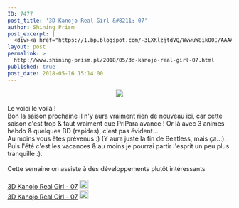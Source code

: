 ```yaml
---
ID: 7477
post_title: '3D Kanojo Real Girl &#8211; 07'
author: Shining Prism
post_excerpt: |
  <div><a href="https://1.bp.blogspot.com/-3LXKlzjtdVQ/WvwuW8ikO0I/AAAAAAAAB2w/FPQiZuO7L0YT-VO2ky_mtpfBS_9_zz8XwCLcBGAs/s1600/3D%2BKanojo%2BReal%2BGirl%2B-%2B07.png" imageanchor="1"><img border="0" data-original-height="720" data-original-width="1280" src="https://1.bp.blogspot.com/-3LXKlzjtdVQ/WvwuW8ikO0I/AAAAAAAAB2w/FPQiZuO7L0YT-VO2ky_mtpfBS_9_zz8XwCLcBGAs/s1600/3D%2BKanojo%2BReal%2BGirl%2B-%2B07.png"></a></div><br>Le voici le voil&agrave; !<br>Bon la saison prochaine il n'y aura vraiment rien de nouveau ici, car cette saison c'est trop &amp; faut vraiment que PriPara avance ! Or l&agrave; avec 3 animes hebdo &amp; quelques BD (rapides), c'est pas &eacute;vident...<br>Au moins vous &ecirc;tes pr&eacute;venus :) (Y aura juste la fin de Beatless, mais &ccedil;a...).<br>Puis l'&eacute;t&eacute; c'est les vacances &amp; au moins je pourrai partir l'esprit un peu plus tranquille :).<br><br>Cette semaine on assiste &agrave; des d&eacute;veloppements plut&ocirc;t int&eacute;ressants<br><br><a href="http://jheberg.net/captcha/shining-prism-3d-kanojo-real-girl-07-hevc-10bits/">3D Kanojo Real Girl - 07</a>&nbsp;<img border="0" height="20" src="https://img4.hostingpics.net/pics/1924291f1f71f1fa.png" width="20"><br><a href="http://jheberg.net/captcha/shining-prism-3d-kanojo-real-girl-07/">3D Kanojo Real Girl - 07</a>&nbsp;<img border="0" height="20" src="https://img4.hostingpics.net/pics/7608031f1eb1f1f7.png" width="20">
layout: post
permalink: >
  http://www.shining-prism.pl/2018/05/3d-kanojo-real-girl-07.html
published: true
post_date: 2018-05-16 15:14:00
---
```

<div class="separator" style="clear: both; text-align: center;"><a href="https://1.bp.blogspot.com/-3LXKlzjtdVQ/WvwuW8ikO0I/AAAAAAAAB2w/FPQiZuO7L0YT-VO2ky_mtpfBS_9_zz8XwCLcBGAs/s1600/3D%2BKanojo%2BReal%2BGirl%2B-%2B07.png" imageanchor="1" style="margin-left: 1em; margin-right: 1em;"><img border="0" data-original-height="720" data-original-width="1280" src="https://united-subs.dearclouds.com/wp-content/uploads/2018/05/e00112d531cb03f378c50d7e5ccfc809.jpg" /></a></div><br />Le voici le voilà !<br />Bon la saison prochaine il n'y aura vraiment rien de nouveau ici, car cette saison c'est trop &amp; faut vraiment que PriPara avance ! Or là avec 3 animes hebdo &amp; quelques BD (rapides), c'est pas évident...<br />Au moins vous êtes prévenus :) (Y aura juste la fin de Beatless, mais ça...).<br />Puis l'été c'est les vacances &amp; au moins je pourrai partir l'esprit un peu plus tranquille :).<br /><br />Cette semaine on assiste à des développements plutôt intéressants<br /><br /><a href="http://jheberg.net/captcha/shining-prism-3d-kanojo-real-girl-07-hevc-10bits/">3D Kanojo Real Girl - 07</a>&nbsp;<img border="0" height="20" src="https://img4.hostingpics.net/pics/1924291f1f71f1fa.png" width="20" /><br /><a href="http://jheberg.net/captcha/shining-prism-3d-kanojo-real-girl-07/">3D Kanojo Real Girl - 07</a>&nbsp;<img border="0" height="20" src="https://img4.hostingpics.net/pics/7608031f1eb1f1f7.png" width="20" />